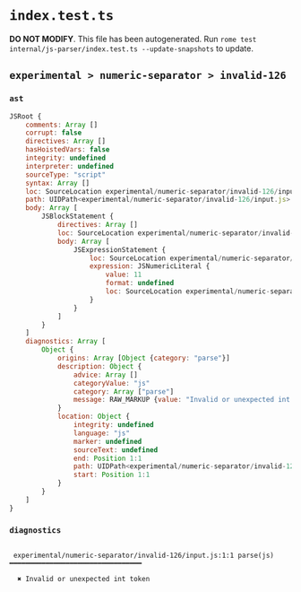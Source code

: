 # `index.test.ts`

**DO NOT MODIFY**. This file has been autogenerated. Run `rome test internal/js-parser/index.test.ts --update-snapshots` to update.

## `experimental > numeric-separator > invalid-126`

### `ast`

```javascript
JSRoot {
	comments: Array []
	corrupt: false
	directives: Array []
	hasHoistedVars: false
	integrity: undefined
	interpreter: undefined
	sourceType: "script"
	syntax: Array []
	loc: SourceLocation experimental/numeric-separator/invalid-126/input.js 1:0-2:0
	path: UIDPath<experimental/numeric-separator/invalid-126/input.js>
	body: Array [
		JSBlockStatement {
			directives: Array []
			loc: SourceLocation experimental/numeric-separator/invalid-126/input.js 1:0-1:7
			body: Array [
				JSExpressionStatement {
					loc: SourceLocation experimental/numeric-separator/invalid-126/input.js 1:1-1:6
					expression: JSNumericLiteral {
						value: 11
						format: undefined
						loc: SourceLocation experimental/numeric-separator/invalid-126/input.js 1:1-1:6
					}
				}
			]
		}
	]
	diagnostics: Array [
		Object {
			origins: Array [Object {category: "parse"}]
			description: Object {
				advice: Array []
				categoryValue: "js"
				category: Array ["parse"]
				message: RAW_MARKUP {value: "Invalid or unexpected int token"}
			}
			location: Object {
				integrity: undefined
				language: "js"
				marker: undefined
				sourceText: undefined
				end: Position 1:1
				path: UIDPath<experimental/numeric-separator/invalid-126/input.js>
				start: Position 1:1
			}
		}
	]
}
```

### `diagnostics`

```

 experimental/numeric-separator/invalid-126/input.js:1:1 parse(js) ━━━━━━━━━━━━━━━━━━━━━━━━━━━━━━━━━

  ✖ Invalid or unexpected int token


```
